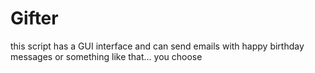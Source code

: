 # Gifter
this script has a GUI interface and can send emails with happy birthday messages or something like that... you choose
